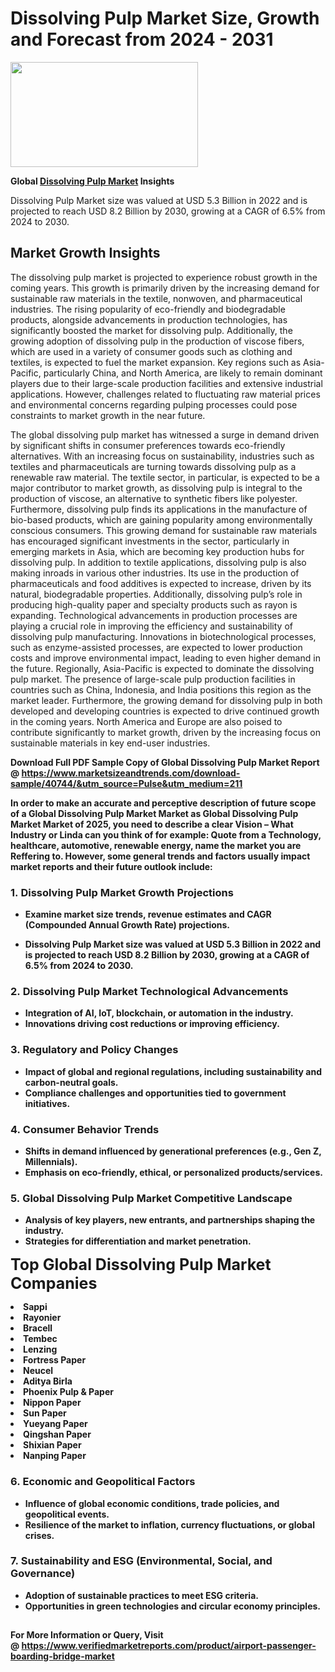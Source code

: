 <H1>Dissolving Pulp Market Size, Growth and Forecast from 2024 - 2031</H1><img class="aligncenter size-medium wp-image-584254" src="https://thirdeyenews.in/wp-content/uploads/2024/09/Global-Market-Research-300x168.jpeg" alt="" width="300" height="168" /><p><strong>Global&nbsp;<a href="https://www.marketsizeandtrends.com/download-sample/40744/&amp;utm_source=Pulse&amp;utm_medium=211">Dissolving Pulp Market</a> Insights</strong></p><p>Dissolving Pulp Market size was valued at USD 5.3 Billion in 2022 and is projected to reach USD 8.2 Billion by 2030, growing at a CAGR of 6.5% from 2024 to 2030.</p><p><h2>Market Growth Insights</h2> <p>The dissolving pulp market is projected to experience robust growth in the coming years. This growth is primarily driven by the increasing demand for sustainable raw materials in the textile, nonwoven, and pharmaceutical industries. The rising popularity of eco-friendly and biodegradable products, alongside advancements in production technologies, has significantly boosted the market for dissolving pulp. Additionally, the growing adoption of dissolving pulp in the production of viscose fibers, which are used in a variety of consumer goods such as clothing and textiles, is expected to fuel the market expansion. Key regions such as Asia-Pacific, particularly China, and North America, are likely to remain dominant players due to their large-scale production facilities and extensive industrial applications. However, challenges related to fluctuating raw material prices and environmental concerns regarding pulping processes could pose constraints to market growth in the near future.</p> <p><strong></strong></p> <p>The global dissolving pulp market has witnessed a surge in demand driven by significant shifts in consumer preferences towards eco-friendly alternatives. With an increasing focus on sustainability, industries such as textiles and pharmaceuticals are turning towards dissolving pulp as a renewable raw material. The textile sector, in particular, is expected to be a major contributor to market growth, as dissolving pulp is integral to the production of viscose, an alternative to synthetic fibers like polyester. Furthermore, dissolving pulp finds its applications in the manufacture of bio-based products, which are gaining popularity among environmentally conscious consumers. This growing demand for sustainable raw materials has encouraged significant investments in the sector, particularly in emerging markets in Asia, which are becoming key production hubs for dissolving pulp. In addition to textile applications, dissolving pulp is also making inroads in various other industries. Its use in the production of pharmaceuticals and food additives is expected to increase, driven by its natural, biodegradable properties. Additionally, dissolving pulp’s role in producing high-quality paper and specialty products such as rayon is expanding. Technological advancements in production processes are playing a crucial role in improving the efficiency and sustainability of dissolving pulp manufacturing. Innovations in biotechnological processes, such as enzyme-assisted processes, are expected to lower production costs and improve environmental impact, leading to even higher demand in the future. Regionally, Asia-Pacific is expected to dominate the dissolving pulp market. The presence of large-scale pulp production facilities in countries such as China, Indonesia, and India positions this region as the market leader. Furthermore, the growing demand for dissolving pulp in both developed and developing countries is expected to drive continued growth in the coming years. North America and Europe are also poised to contribute significantly to market growth, driven by the increasing focus on sustainable materials in key end-user industries. <p><strong></p><p><span class=""><strong>Download Full PDF Sample Copy of Global Dissolving Pulp Market Report</strong> @ <a href="https://www.marketsizeandtrends.com/download-sample/40744/&amp;utm_source=Pulse&amp;utm_medium=211" target="_blank">https://www.marketsizeandtrends.com/download-sample/40744/&amp;utm_source=Pulse&amp;utm_medium=211</a></span></p><p>In order to make an accurate and perceptive description of future scope of a Global&nbsp;Dissolving Pulp Market Market as Global&nbsp;Dissolving Pulp Market Market of 2025, you need to describe a clear Vision &ndash; What Industry or Linda can you think of for example: Quote from a Technology, healthcare, automotive, renewable energy, name the market you are Reffering to. However, some general trends and factors usually impact market reports and their future outlook include:</p><h3>1.&nbsp;<strong>Dissolving Pulp Market Growth Projections</strong></h3><ul><li>Examine market size trends, revenue estimates and CAGR (Compounded Annual Growth Rate) projections.</li><li><p>Dissolving Pulp Market size was valued at USD 5.3 Billion in 2022 and is projected to reach USD 8.2 Billion by 2030, growing at a CAGR of 6.5% from 2024 to 2030.</p></li></ul><h3>2.&nbsp;<strong>Dissolving Pulp Market Technological Advancements</strong></h3><ul><li>Integration of AI, IoT, blockchain, or automation in the industry.</li><li>Innovations driving cost reductions or improving efficiency.</li></ul><h3>3.&nbsp;<strong>Regulatory and Policy Changes</strong></h3><ul><li>Impact of global and regional regulations, including sustainability and carbon-neutral goals.</li><li>Compliance challenges and opportunities tied to government initiatives.</li></ul><h3>4.&nbsp;<strong>Consumer Behavior Trends</strong></h3><ul><li>Shifts in demand influenced by generational preferences (e.g., Gen Z, Millennials).</li><li>Emphasis on eco-friendly, ethical, or personalized products/services.</li></ul><h3>5.&nbsp;<strong>Global Dissolving Pulp Market Competitive Landscape</strong></h3><ul><li>Analysis of key players, new entrants, and partnerships shaping the industry.</li><li>Strategies for differentiation and market penetration.</li></ul><p data-pm-slice="1 1 []"><span style="color: inherit; font-family: inherit; font-size: 25px;">Top Global Dissolving Pulp Market Companies</span></p><div class="" data-test-id=""><p><li>Sappi</li><li> Rayonier</li><li> Bracell</li><li> Tembec</li><li> Lenzing</li><li> Fortress Paper</li><li> Neucel</li><li> Aditya Birla</li><li> Phoenix Pulp & Paper</li><li> Nippon Paper</li><li> Sun Paper</li><li> Yueyang Paper</li><li> Qingshan Paper</li><li> Shixian Paper</li><li> Nanping Paper</li></p></div><h3>6.&nbsp;<strong>Economic and Geopolitical Factors</strong></h3><ul><li>Influence of global economic conditions, trade policies, and geopolitical events.</li><li>Resilience of the market to inflation, currency fluctuations, or global crises.</li></ul><h3>7.&nbsp;<strong>Sustainability and ESG (Environmental, Social, and Governance)</strong></h3><ul><li>Adoption of sustainable practices to meet ESG criteria.</li><li>Opportunities in green technologies and circular economy principles.</li></ul><h2><strong style="font-size: 14px;">For More Information or Query, Visit @&nbsp;</strong><a style="background-color: #ffffff; font-size: 14px;" href="https://www.marketsizeandtrends.com/report/dissolving-pulp-market/" target="_blank">https://www.verifiedmarketreports.com/product/airport-passenger-boarding-bridge-market</a></h2>
